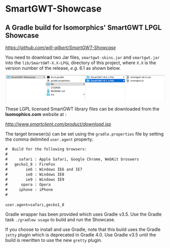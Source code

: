 # SmartGWT-Showcase
## A Gradle build for Isomorphics' SmartGWT LPGL Showcase

*https://github.com/will-gilbert/SmartGWT-Showcase*

You need to download two Jar files, ```smartgwt-skins.jar``` and ```smartgwt.jar``` into the ```lib/SmartGWT-X.X-LPGL``` directory of this project, where ```X.X``` is the version number of the release, *e.g.* 6.1 as shown below.

![Library Layout](Lib_Directory_Layout.png)

These LGPL licensed SmartGWT library files can be downloaded from the **Isomophics.com** website at :

*http://www.smartclient.com/product/download.jsp*

The target browser(s) can be set using the ```gradle.properties``` file by setting the comma delimited ```user.agent``` property.


```
#  Build for the following browsers:
#
#     safari : Apple Safari, Google Chrome, WebKit broswers
#   gecko1_8 : FireFox
#        ie6 : Windows IE6 and IE7
#        ie8 : Windows IE8
#        ie9 : Windows IE9
#      opera : Opera
#     iphone : iPhone
#

user.agent=safari,gecko1_8

```

Gradle wrapper has been provided which uses Gradle v3.5. Use the Gradle task ```./gradlew usage``` to build and run the Showcase.


If you choose to install and use Gradle, note that this build uses the Gradle ```jetty``` plugin which is deprecated in Gradle 4.0.  Use Gradle v3.5 until the build is rewritten to use the new ```gretty``` plugin.

